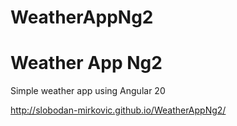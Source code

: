 # WeatherAppNg2

# Weather App Ng2
Simple weather app using Angular 20

http://slobodan-mirkovic.github.io/WeatherAppNg2/